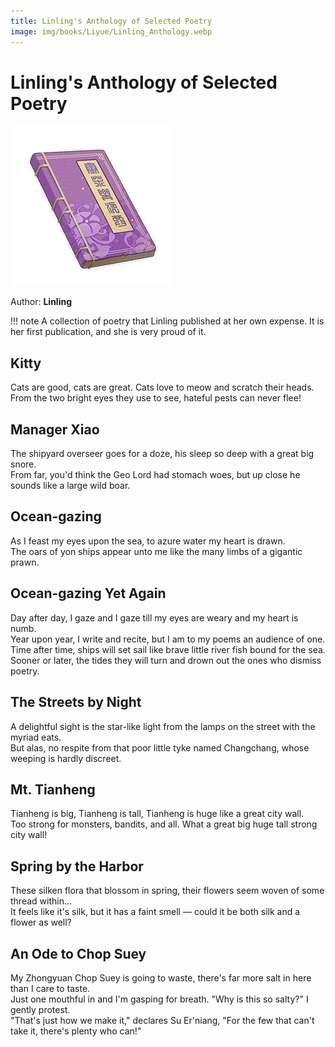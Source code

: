 ```yaml
---
title: Linling's Anthology of Selected Poetry
image: img/books/Liyue/Linling_Anthology.webp
---
```


# Linling's Anthology of Selected Poetry

![Book Image](../../img/books/Liyue/Linling_Anthology.webp)

Author: **Linling**

!!! note
    A collection of poetry that Linling published at her own expense. It is her first publication, and she is very proud of it.

## Kitty  
  
Cats are good, cats are great. Cats love to meow and scratch their heads.  
From the two bright eyes they use to see, hateful pests can never flee!  
  
## Manager Xiao  
  
The shipyard overseer goes for a doze, his sleep so deep with a great big snore.  
From far, you'd think the Geo Lord had stomach woes, but up close he sounds like a large wild boar.  
  
## Ocean-gazing  
  
As I feast my eyes upon the sea, to azure water my heart is drawn.  
The oars of yon ships appear unto me like the many limbs of a gigantic prawn.  
  
## Ocean-gazing Yet Again  
  
Day after day, I gaze and I gaze till my eyes are weary and my heart is numb.  
Year upon year, I write and recite, but I am to my poems an audience of one.  
Time after time, ships will set sail like brave little river fish bound for the sea.  
Sooner or later, the tides they will turn and drown out the ones who dismiss poetry.  
  
## The Streets by Night  
  
A delightful sight is the star-like light from the lamps on the street with the myriad eats.  
But alas, no respite from that poor little tyke named Changchang, whose weeping is hardly discreet.  
  
## Mt. Tianheng  
  
Tianheng is big, Tianheng is tall, Tianheng is huge like a great city wall.  
Too strong for monsters, bandits, and all. What a great big huge tall strong city wall!  
  
## Spring by the Harbor  
  
These silken flora that blossom in spring, their flowers seem woven of some thread within...  
It feels like it's silk, but it has a faint smell — could it be both silk and a flower as well?  
  
## An Ode to Chop Suey  
  
My Zhongyuan Chop Suey is going to waste, there's far more salt in here than I care to taste.  
Just one mouthful in and I'm gasping for breath. "Why is this so salty?" I gently protest.  
"That's just how we make it," declares Su Er'niang, "For the few that can't take it, there's plenty who can!"